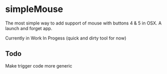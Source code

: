# simpleMouse

The most simple way to add support of mouse with buttons 4 &amp; 5 in OSX. A launch and forget app.

Currently in Work In Progess (quick and dirty tool for now)

## Todo

Make trigger code more generic
